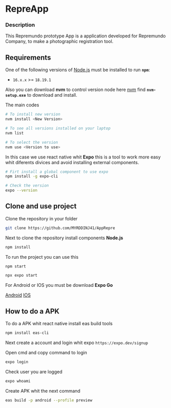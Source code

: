
# RepreApp

### Description

This Repremundo prototype App is a application developed for Repremundo Company, to make a photographic registration tool.

## Requirements 

One of the following versions of [Node.js](https://nodejs.org/en/download) must be installed to run **`npm`**:

* `16.x.x` >= `18.19.1`

Also you can download **nvm** to control version node here [nvm](https://github.com/coreybutler/nvm-windows/releases) find **`nvm-setup.exe`** to download and install.

The main codes

```bash
# To install new version
nvm install <New Version>

# To see all versions installed on your laptop
nvm list 

# To select the version
nvm use <Version to use>
```

In this case we use react native whit **Expo** this is a tool to work more easy whit diferents divices and avoid installing external components.

```bash
# Firt install a global component to use expo
npm install -g expo-cli

# Check the version
expo --version
```
## Clone and use project

Clone the repository in your folder

```bash
git clone https://github.com/MYRDDINJ41/AppRepre
```

Next to clone the repository install components **Node.js**

```bash
npm install
```

To run the project you can use this

```bash
npm start

npx expo start 
```

For Android or IOS you must be download **Expo Go**

[Android](https://play.google.com/store/search?q=expo%20go&c=apps&hl=en&gl=US)
[IOS](https://apps.apple.com/us/app/expo-go/id982107779)

## How to do a APK

To do a APK whit react native install eas build tools

```bash
npm install eas-cli
```

Next create a account and login whit expo
`https://expo.dev/signup`

Open cmd and copy command to login
```bash
expo login
```
Check user you are logged 
```bash
expo whoami
```
Create APK whit the next command
```bash
eas build -p android --profile preview
```